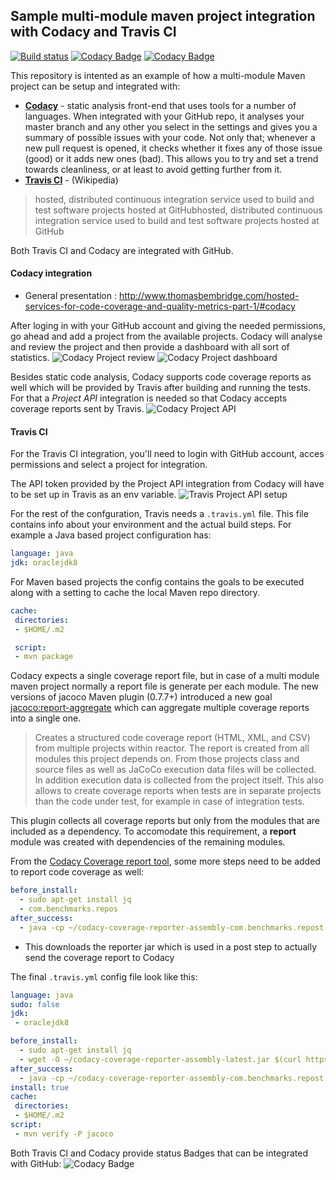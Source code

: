 ## Sample multi-module maven project integration with Codacy and Travis CI

[![Build status](https://travis-ci.org/toratrading/maven-samples.svg?branch=master)](https://travis-ci.org/toratrading/maven-samples/builds) [![Codacy Badge](https://api.codacy.com/project/badge/Grade/1d5ac34e3b8e48d8b0f2f68c80499047)](https://www.codacy.com/app/yohlulz/maven-samples?utm_source=github.com&amp;utm_medium=referral&amp;utm_content=toratrading/maven-samples&amp;utm_campaign=Badge_Grade) [![Codacy Badge](https://api.codacy.com/project/badge/Coverage/1d5ac34e3b8e48d8b0f2f68c80499047)](https://www.codacy.com/app/yohlulz/maven-samples?utm_source=github.com&utm_medium=referral&utm_content=toratrading/maven-samples&utm_campaign=Badge_Coverage)

This repository is intented as an example of how a multi-module Maven project can be setup and integrated with:
* **[Codacy](https://www.codacy.com "Codacy")** - static analysis front-end that uses tools for a number of languages. When integrated with your GitHub repo, it analyses your master branch and any other you select in the settings and gives you a summary of possible issues with your code. Not only that; whenever a new pull request is opened, it checks whether it fixes any of those issue (good) or it adds new ones (bad). This allows you to try and set a trend towards cleanliness, or at least to avoid getting further from it.
* **[Travis CI](https://travis-ci.org/ "Travis CI")** - (Wikipedia)
> hosted, distributed continuous integration service used to build and test software projects hosted at GitHubhosted, distributed continuous integration service used to build and test software projects hosted at GitHub

Both Travis CI and Codacy are integrated with GitHub.

#### Codacy integration
* General presentation : http://www.thomasbembridge.com/hosted-services-for-code-coverage-and-quality-metrics-part-1/#codacy

After loging in with your GitHub account and giving the needed permissions, go ahead and add a project from the available projects. Codacy will analyse and review the project and then provide a dashboard with all sort of statistics.
![Codacy Project review](/images/codacy_review.png?raw=true "Coday Project review")
![Codacy Project dashboard](/images/codacy_dashboard.png?raw=true "Codacy Project dashboard")

Besides static code analysis, Codacy supports code coverage reports as well which will be provided by Travis after building and running the tests. For that a *Project API* integration is needed so that Codacy accepts coverage reports sent by Travis.
![Codacy Project API](/images/codacy_api.png?raw=true "Codacy Project API")

#### Travis CI
For the Travis CI integration, you'll need to login with GitHub account, acces permissions and select a project for integration.

The API token provided by the Project API integration from Codacy will have to be set up in Travis as an env variable.
![Travis Project API setup](/images/travis_env.png?raw=true "Travis Project API setup")

For the rest of the confguration, Travis needs a `.travis.yml` file. This file contains info about your environment and the actual build steps.
For example a Java based project configuration has:
```yaml
language: java
jdk: oraclejdk8
```
For Maven based projects the config contains the goals to be executed along with a setting to cache the local Maven repo directory.
```yaml
cache:
 directories:
 - $HOME/.m2

 script:  
 - mvn package
 ```
Codacy expects a single coverage report file, but in case of a multi module maven project normally a report file is generate per each module. The new versions of jacoco Maven plugin (0.7.7+) introduced a new goal [jacoco:report-aggregate](http://www.eclemma.org/jacoco/trunk/doc/report-aggregate-mojo.html "jacoco:report-aggregate") which can aggregate multiple coverage reports into a single one. 
> Creates a structured code coverage report (HTML, XML, and CSV) from multiple projects within reactor. The report is created from all modules this project depends on. From those projects class and source files as well as JaCoCo execution data files will be collected. In addition execution data is collected from the project itself. This also allows to create coverage reports when tests are in separate projects than the code under test, for example in case of integration tests.

This plugin collects all coverage reports but only from the modules that are included as a dependency. To accomodate this requirement, a **report** module was created with dependencies of the remaining modules.


From the [Codacy Coverage report tool](https://github.com/codacy/codacy-coverage-reporter/#travis-ci "Codacy Coverage report tool"), some more steps need to be added to report code coverage as well:
```yaml
before_install:
  - sudo apt-get install jq
  - com.benchmarks.repos
after_success:
  - java -cp ~/codacy-coverage-reporter-assembly-com.benchmarks.repost.jar com.codacy.CodacyCoverageReporter -l Java -r report/target/site/jacoco-aggregate/jacoco.xml
```
- This downloads the reporter jar which is used in a post step to actually send the coverage report to Codacy

The final `.travis.yml` config file look like this:
```yaml
language: java
sudo: false
jdk:
 - oraclejdk8

before_install:
  - sudo apt-get install jq
  - wget -O ~/codacy-coverage-reporter-assembly-latest.jar $(curl https://api.github.com/repos/codacy/codacy-coverage-reporter/releases/latest | jq -r .assets[0].browser_download_url)
after_success:
  - java -cp ~/codacy-coverage-reporter-assembly-com.benchmarks.repost.jar com.codacy.CodacyCoverageReporter -l Java -r report/target/site/jacoco-aggregate/jacoco.xml
install: true
cache:
 directories:
 - $HOME/.m2 
script:  
 - mvn verify -P jacoco
```

Both Travis CI and Codacy provide status Badges that can be integrated with GitHub:
![Codacy Badge](/images/codacy_badge.png?raw=true "Codacy Badge")




















